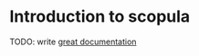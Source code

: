 # Introduction to scopula

TODO: write [great documentation](http://jacobian.org/writing/what-to-write/)

